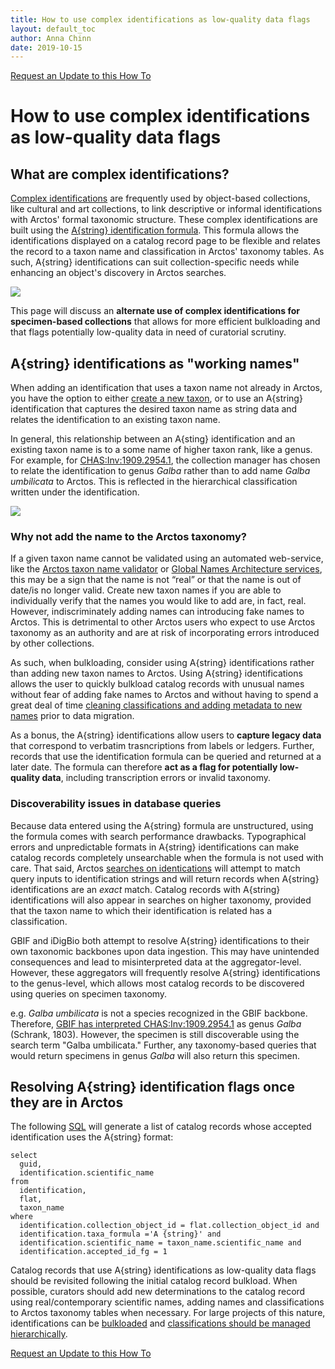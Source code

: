 ```yaml
---
title: How to use complex identifications as low-quality data flags
layout: default_toc
author: Anna Chinn
date: 2019-10-15
---
```

[Request an Update to this How To](https://github.com/ArctosDB/documentation-wiki/issues/new?assignees=&labels=How+To+Update&template=how-to-update.md&title=How+To+%5Badd+title%5D+update)

# How to use complex identifications as low-quality data flags

## What are complex identifications?
[Complex identifications](http://handbook.arctosdb.org/how_to/How-to-Use-Complex-Identifications.html "Complex identifications") are frequently used by object-based collections, like cultural and art collections, to link descriptive or informal identifications with Arctos' formal taxonomic structure. These complex identifications are built using the [A{string} identification formula](http://handbook.arctosdb.org/documentation/identification.html "A{string}"). This formula allows the identifications displayed on a catalog record page to be flexible and relates the record to a taxon name and classification in Arctos' taxonomy tables. As such, A{string} identifications can suit collection-specific needs while enhancing an object's discovery in Arctos searches.

![](https://user-images.githubusercontent.com/40321380/66869076-336c1480-ef64-11e9-9c57-a24b9c762f47.png)

This page will discuss an **alternate use of complex identifications for specimen-based collections** that allows for more efficient bulkloading and that flags potentially low-quality data in need of curatorial scrutiny.


## A{string} identifications as "working names"

When adding an identification that uses a taxon name not already in Arctos, you have the option to either [create a new taxon](https://handbook.arctosdb.org/how_to/How-to-Create-Taxa.html), or to use an A{string} identification that captures the desired taxon name as string data and relates the identification to an existing taxon name.

In general, this relationship between an A{sting} identification and an existing taxon name is to a some name of higher taxon rank, like a genus. For example, for [CHAS:Inv:1909.2954.1](https://arctos.database.museum/guid/CHAS:Inv:1909.2954.1), the collection manager has chosen to relate the identification to genus *Galba* rather than to add name *Galba umbilicata* to Arctos. This is reflected in the hierarchical classification written under the identification.

![](https://user-images.githubusercontent.com/40321380/66868248-9a88c980-ef62-11e9-887f-cade8941bac7.JPG)

### Why not add the name to the Arctos taxonomy?
If a given taxon name cannot be validated using an automated web-service, like the [Arctos taxon name validator](https://arctos.database.museum/DataServices/taxonNameValidator.cfm) or [Global Names Architecture services](http://globalnames.org/), this may be a sign that the name is not “real” or that the name is out of date/is no longer valid. Create new taxon names if you are able to individually verify that the names you would like to add are, in fact, real. However, indiscriminately adding names can introducing fake names to Arctos. This is detrimental to other Arctos users who expect to use Arctos taxonomy as an authority and are at risk of incorporating errors introduced by other collections.

As such, when bulkloading, consider using A{string} identifications rather than adding new taxon names to Arctos. Using A{string} identifications allows the user to quickly bulkload catalog records with unusual names without fear of adding fake names to Arctos and without having to spend a great deal of time [cleaning classifications and adding metadata to new names](http://handbook.arctosdb.org/how_to/How-to-manage-taxonomic-classifications.html) prior to data migration.

As a bonus, the A{string} identifications allow users to **capture legacy data** that correspond to verbatim trasncriptions from labels or ledgers. Further, records that use the identification formula can be queried and returned at a later date. The formula can therefore **act as a flag for potentially low-quality data**, including transcription errors or invalid taxonomy.

### Discoverability issues in database queries
Because data entered using the A{string} formula are unstructured, using the formula comes with search performance drawbacks. Typographical errors and unpredictable formats in A{string} identifications can make catalog records completely unsearchable when the formula is not used with care. That said, Arctos [searches on identications](http://handbook.arctosdb.org/how_to/How_to_Search_for_Specimens_with_Identification_and_Taxonomy.html) will attempt to match query inputs to identification strings and will return records when A{string} identifications are an *exact* match. Catalog records with A{string} identifications will also appear in searches on higher taxonomy, provided that the taxon name to which their identification is related has a classification.

GBIF and iDigBio both attempt to resolve A{string} identifications to their own taxonomic backbones upon data ingestion. This may have unintended consequences and lead to misinterpreted data at the aggregator-level. However, these aggregators will frequently resolve A{string} identifications to the genus-level, which allows most catalog records to be discovered using queries on specimen taxonomy.

e.g. *Galba umbilicata* is not a species recognized in the GBIF backbone. Therefore, [GBIF has interpreted CHAS:Inv:1909.2954.1](https://www.gbif.org/occurrence/1802535533) as genus *Galba* (Schrank, 1803). However, the specimen is still discoverable using the search term "Galba umbilicata." Further, any taxonomy-based queries that would return specimens in genus *Galba* will also return this specimen.

## Resolving A{string} identification flags once they are in Arctos

The following [SQL](https://docs.google.com/document/d/15e3b8WNErFPqg1SW-QNq0nI_RjiEEZjWQDznxIJNFHE/edit#heading=h.b20evqfj43mk) will generate a list of catalog records whose accepted identification uses the A{string} format:

	select 
	  guid,
	  identification.scientific_name
	from
	  identification,
	  flat,
	  taxon_name
	where
	  identification.collection_object_id = flat.collection_object_id and
	  identification.taxa_formula ='A {string}' and
	  identification.scientific_name = taxon_name.scientific_name and
	  identification.accepted_id_fg = 1


Catalog records that use A{string} identifications as low-quality data flags should be revisited following the initial catalog record bulkload. When possible, curators should add new determinations to the catalog record using real/contemporary scientific names, adding names and classifications to Arctos taxonomy tables when necessary. For large projects of this nature, identifications can be [bulkloaded](https://arctos.database.museum/tools/BulkloadIdentification.cfm) and [classifications should be managed hierarchically](http://handbook.arctosdb.org/how_to/How-to-Manage-Taxonomy-Hierarchically.html).

[Request an Update to this How To](https://github.com/ArctosDB/documentation-wiki/issues/new?assignees=&labels=How+To+Update&template=how-to-update.md&title=How+To+%5Badd+title%5D+update)
